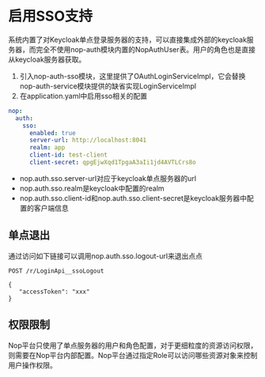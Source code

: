 # 启用SSO支持

系统内置了对Keycloak单点登录服务器的支持，可以直接集成外部的keycloak服务器，而完全不使用nop-auth模块内置的NopAuthUser表。用户的角色也是直接从keycloak服务器获取。

1. 引入nop-auth-sso模块，这里提供了OAuthLoginServiceImpl，它会替换nop-auth-service模块提供的缺省实现LoginServiceImpl
2. 在application.yaml中启用sso相关的配置

```yaml
nop:
  auth:
    sso:
      enabled: true
      server-url: http://localhost:8041
      realm: app
      client-id: test-client
      client-secret: qpgEjwXqd1TpgaA3aIi1jd4AVTLCrs8o
```

* nop.auth.sso.server-url对应于keycloak单点服务器的url
* nop.auth.sso.realm是keycloak中配置的realm
* nop.auth.sso.client-id和nop.auth.sso.client-secret是keycloak服务器中配置的客户端信息

## 单点退出

通过访问如下链接可以调用nop.auth.sso.logout-url来退出点点

```
POST /r/LoginApi__ssoLogout

{
   "accessToken": "xxx"
}
```

## 权限限制

Nop平台只使用了单点服务器的用户和角色配置，对于更细粒度的资源访问权限，则需要在Nop平台内部配置。Nop平台通过指定Role可以访问哪些资源对象来控制用户操作权限。
